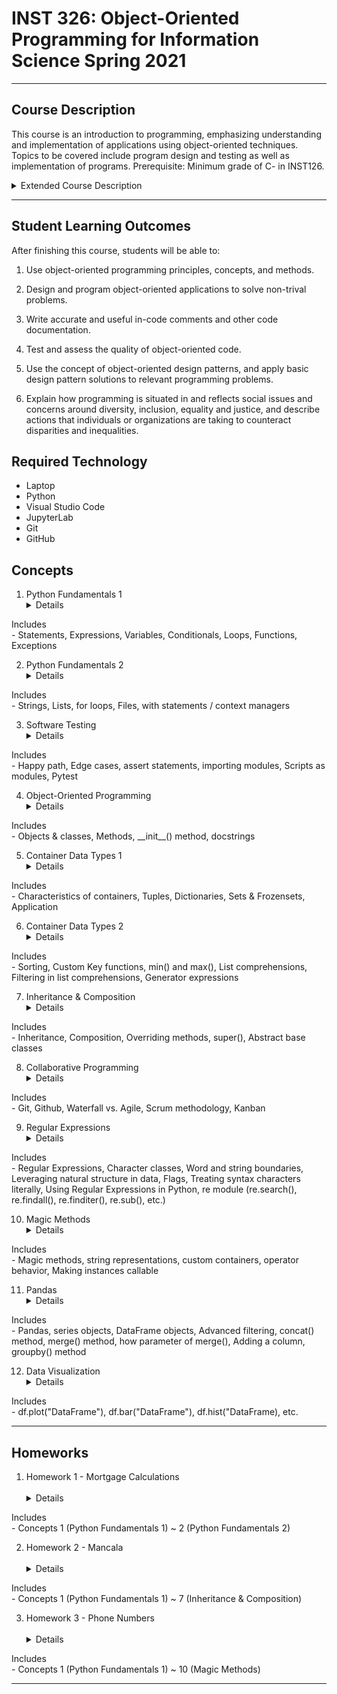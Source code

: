 # INST 326: Object-Oriented Programming for Information Science Spring 2021
<hr/>

## Course Description
This course is an introduction to programming, emphasizing understanding and implementation of applications using object-oriented techniques. Topics to be covered include program design and testing as well as implementation of programs. Prerequisite: Minimum grade of C- in INST126.

<details>
<summary>
Extended Course Description
</summary>
This course introduces object-oriented design and programming (OOP) concepts and methods using the Python programming language. Object-oriented programs are built as collections of “objects”, which are software representations of real-world entities and concepts. Objects combine data (attributes) with functionality (methods), and work through communicating with each other as the code is executed. By encapsulating code complexity within objects, OOP allows use and reuse of existing code in a relatively simple and easy manner. Advanced OOP concepts such as inheritance and composition facilitate development of complex code without sacrificing robustness and possibility of code reuse. We apply computational thinking approaches such as abstraction, decomposition, algorithmic design, generalization, evaluation, and debugging.

This course also provides opportunities to develop an understanding of how programming is situated in and reflects broader social structures, constructs and issues, e.g. race, class or gender. Programming is often viewed as a value-neutral technical skill. However, the social and cultural impacts of information and technology are central concepts in our field, and the growing awareness of issues like algorithmic bias, ethical/unethical uses of algorithms and disparities in opportunties in tech jobs require that any informed professional needs to understand the larger context of programming. This is important to be ethical professionals and to be successful in the workplace. Through readings, discussion and writing, we will critically examine issues of racism, sexism and other forms of power and oppression that are pervasive in programming and related technical activities, and discuss what companies and individuals are doing to improve programming practices and professional work environments.
</details>
<hr/>

## Student Learning Outcomes

After finishing this course, students will be able to:

1. Use object-oriented programming principles, concepts, and 
   methods.

2. Design and program object-oriented applications to solve 
   non-trival problems.

3. Write accurate and useful in-code comments and other code 
   documentation.

4. Test and assess the quality of object-oriented code.

5. Use the concept of object-oriented design patterns, and apply 
   basic design pattern solutions to relevant programming problems.

6. Explain how programming is situated in and reflects social 
   issues and concerns around diversity, inclusion, equality and justice, and describe actions that individuals or organizations are taking to counteract disparities and inequalities.

## Required Technology
- Laptop
- Python
- Visual Studio Code
- JupyterLab
- Git
- GitHub

## Concepts
1. Python Fundamentals 1
&emsp;<details>
<summary>Includes</summary>
- Statements, Expressions, Variables, Conditionals, Loops, Functions, Exceptions
</details>

2. Python Fundamentals 2
&emsp;<details>
<summary>Includes</summary>
- Strings, Lists, for loops, Files, with statements / context managers
</details>

3. Software Testing
&emsp;<details>
<summary>Includes</summary>
- Happy path, Edge cases, assert statements, importing modules, Scripts as modules, Pytest
</details>

4. Object-Oriented Programming
&emsp;<details>
<summary>Includes</summary>
- Objects & classes, Methods, __init__() method, docstrings
</details>

5. Container Data Types 1
&emsp;<details>
<summary>Includes</summary>
- Characteristics of containers, Tuples, Dictionaries, Sets & Frozensets, Application
</details>

6. Container Data Types 2
&emsp;<details>
<summary>Includes</summary>
- Sorting, Custom Key functions, min() and max(), List comprehensions, Filtering in list comprehensions, Generator expressions
</details>

7. Inheritance & Composition
&emsp;<details>
<summary>Includes</summary>
- Inheritance, Composition, Overriding methods, super(), Abstract base classes
</details>

8. Collaborative Programming
&emsp;<details>
<summary>Includes</summary>
- Git, Github, Waterfall vs. Agile, Scrum methodology, Kanban
</details>

9. Regular Expressions
&emsp;<details>
<summary>Includes</summary>
- Regular Expressions, Character classes, Word and string boundaries, Leveraging natural structure in data, Flags, Treating syntax characters literally, Using Regular Expressions in Python, re module (re.search(), re.findall(), re.finditer(), re.sub(), etc.)
</details>

10. Magic Methods
&emsp;<details>
<summary>Includes</summary>
- Magic methods, string representations, custom containers, operator behavior, Making instances callable
</details>

11. Pandas
&emsp;<details>
<summary>Includes</summary>
- Pandas, series objects, DataFrame objects, Advanced filtering, concat() method, merge() method, how parameter of merge(), Adding a column, groupby() method
</details>

12. Data Visualization
&emsp;<details>
<summary>Includes</summary>
- df.plot("DataFrame"), df.bar("DataFrame"), df.hist("DataFrame), etc.
</details>
<hr/>

## Homeworks
1. Homework 1 - Mortgage Calculations<br/>
&emsp;<details>
<summary>Includes</summary>
- Concepts 1 (Python Fundamentals 1) ~ 2 (Python Fundamentals 2)
</details>

2. Homework 2 - Mancala<br/>
&emsp;<details>
<summary>Includes</summary>
- Concepts 1 (Python Fundamentals 1) ~ 7 (Inheritance & Composition)
</details>

3. Homework 3 - Phone Numbers<br/>
&emsp;<details>
<summary>Includes</summary>
- Concepts 1 (Python Fundamentals 1) ~ 10 (Magic Methods)
</details>
<hr/>